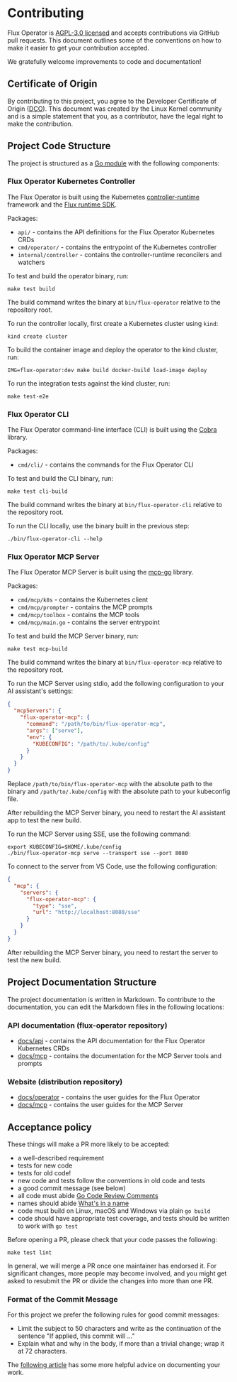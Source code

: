 # Contributing

Flux Operator is [AGPL-3.0 licensed](https://github.com/controlplaneio-fluxcd/flux-operator/blob/main/LICENSE)
and accepts contributions via GitHub pull requests. This document outlines
some of the conventions on how to make it easier to get your contribution accepted.

We gratefully welcome improvements to code and documentation!

## Certificate of Origin

By contributing to this project, you agree to the Developer Certificate of
Origin ([DCO](https://developercertificate.org/)). This document was created by the Linux Kernel community and is a
simple statement that you, as a contributor, have the legal right to make the contribution.

## Project Code Structure

The project is structured as a [Go module](https://go.dev/doc/modules/developing) with the following components:

### Flux Operator Kubernetes Controller

The Flux Operator is built using the Kubernetes [controller-runtime](https://github.com/kubernetes-sigs/controller-runtime)
framework and the [Flux runtime SDK](https://pkg.go.dev/github.com/fluxcd/pkg/runtime).

Packages:
- `api/` - contains the API definitions for the Flux Operator Kubernetes CRDs
- `cmd/operator/` - contains the entrypoint of the Kubernetes controller
- `internal/controller` - contains the controller-runtime reconcilers and watchers

To test and build the operator binary, run:

```shell
make test build
```

The build command writes the binary at `bin/flux-operator` relative to the repository root.

To run the controller locally, first create a Kubernetes cluster using `kind`:

```shell
kind create cluster
```

To build the container image and deploy the operator to the kind cluster, run:

```shell
IMG=flux-operator:dev make build docker-build load-image deploy
```

To run the integration tests against the kind cluster, run:

```shell
make test-e2e
```

### Flux Operator CLI

The Flux Operator command-line interface (CLI) is built using the [Cobra](https://github.com/spf13/cobra) library.

Packages:
- `cmd/cli/` - contains the commands for the Flux Operator CLI

To test and build the CLI binary, run:

```shell
make test cli-build
```

The build command writes the binary at `bin/flux-operator-cli` relative to the repository root.

To run the CLI locally, use the binary built in the previous step:

```shell
./bin/flux-operator-cli --help
```

### Flux Operator MCP Server

The Flux Operator MCP Server is built using the [mcp-go](https://github.com/mark3labs/mcp-go) library.

Packages:
- `cmd/mcp/k8s` - contains the Kubernetes client
- `cmd/mcp/prompter` - contains the MCP prompts
- `cmd/mcp/toolbox` - contains the MCP tools
- `cmd/mcp/main.go` - contains the server entrypoint

To test and build the MCP Server binary, run:

```shell
make test mcp-build
```

The build command writes the binary at `bin/flux-operator-mcp` relative to the repository root.

To run the MCP Server using stdio, add the following configuration to your AI assistant's settings:

```json
{
  "mcpServers": {
    "flux-operator-mcp": {
      "command": "/path/to/bin/flux-operator-mcp",
      "args": ["serve"],
      "env": {
        "KUBECONFIG": "/path/to/.kube/config"
      }
    }
  }
}
```

Replace `/path/to/bin/flux-operator-mcp` with the absolute path to the binary
and `/path/to/.kube/config` with the absolute path to your kubeconfig file.

After rebuilding the MCP Server binary, you need to restart the AI assistant app to test the new build.

To run the MCP Server using SSE, use the following command:

```shell
export KUBECONFIG=$HOME/.kube/config
./bin/flux-operator-mcp serve --transport sse --port 8080
```

To connect to the server from VS Code, use the following configuration:

```json
{
  "mcp": {
    "servers": {
      "flux-operator-mcp": {
        "type": "sse",
        "url": "http://localhost:8080/sse"
      }
    }
  }
}
```

After rebuilding the MCP Server binary, you need to restart the server to test the new build.

## Project Documentation Structure

The project documentation is written in Markdown.
To contribute to the documentation, you can edit the Markdown files in the following locations:

### API documentation (flux-operator repository)

- [docs/api](https://github.com/controlplaneio-fluxcd/flux-operator/tree/main/docs/api/v1) - contains the API documentation for the Flux Operator Kubernetes CRDs
- [docs/mcp](https://github.com/controlplaneio-fluxcd/flux-operator/tree/main/docs/mcp) - contains the documentation for the MCP Server tools and prompts

### Website (distribution repository)

- [docs/operator](https://github.com/controlplaneio-fluxcd/distribution/tree/main/docs/operator) - contains the user guides for the Flux Operator
- [docs/mcp](https://github.com/controlplaneio-fluxcd/distribution/tree/main/docs/mcp) - contains the user guides for the MCP Server

## Acceptance policy

These things will make a PR more likely to be accepted:

- a well-described requirement
- tests for new code
- tests for old code!
- new code and tests follow the conventions in old code and tests
- a good commit message (see below)
- all code must abide [Go Code Review Comments](https://go.dev/wiki/CodeReviewComments)
- names should abide [What's in a name](https://talks.golang.org/2014/names.slide#1)
- code must build on Linux, macOS and Windows via plain `go build`
- code should have appropriate test coverage, and tests should be written
  to work with `go test`

Before opening a PR, please check that your code passes the following:

```shell
make test lint
```

In general, we will merge a PR once one maintainer has endorsed it.
For significant changes, more people may become involved, and you might
get asked to resubmit the PR or divide the changes into more than one PR.

### Format of the Commit Message

For this project we prefer the following rules for good commit messages:

- Limit the subject to 50 characters and write as the continuation
  of the sentence "If applied, this commit will ..."
- Explain what and why in the body, if more than a trivial change;
  wrap it at 72 characters.

The [following article](https://chris.beams.io/posts/git-commit/#seven-rules)
has some more helpful advice on documenting your work.
